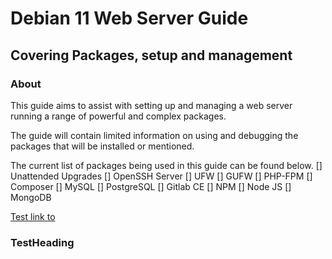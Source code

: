 # Debian 11 Web Server Guide
## Covering Packages, setup and management

### About
This guide aims to assist with setting up and managing a web server running a range of powerful and complex packages.

The guide will contain limited information on using and debugging the packages that will be installed or mentioned.

The current list of packages being used in this guide can be found below.
[]	Unattended Upgrades
[]	OpenSSH Server
[]	UFW
[]	GUFW
[]	PHP-FPM
[]	Composer
[]	MySQL
[]	PostgreSQL
[]	Gitlab CE
[]	NPM
[]	Node JS
[]	MongoDB




[Test link to](###TestHeading)













### TestHeading


